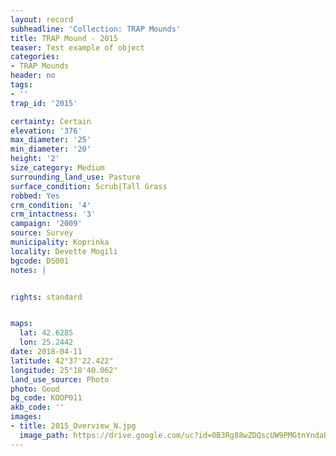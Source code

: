 ```yaml
---
layout: record
subheadline: 'Collection: TRAP Mounds'
title: TRAP Mound - 2015
teaser: Test example of object
categories:
- TRAP Mounds
header: no
tags:
- ''
trap_id: '2015'

certainty: Certain
elevation: '376'
max_diameter: '25'
min_diameter: '20'
height: '2'
size_category: Medium
surrounding_land_use: Pasture
surface_condition: Scrub|Tall Grass
robbed: Yes
crm_condition: '4'
crm_intactness: '3'
campaign: '2009'
source: Survey
municipality: Koprinka
locality: Devette Mogili
bgcode: DS001
notes: |


rights: standard


maps:
  lat: 42.6285
  lon: 25.2442
date: 2018-04-11
latitude: 42°37'22.422"
longitude: 25°18'40.062"
land_use_source: Photo
photo: Good
bg_code: KOOP011
akb_code: ''
images:
- title: 2015_Overview_N.jpg
  image_path: https://drive.google.com/uc?id=0B3Rg88wZDQscUW9PMGtnYndabGM
---
```

